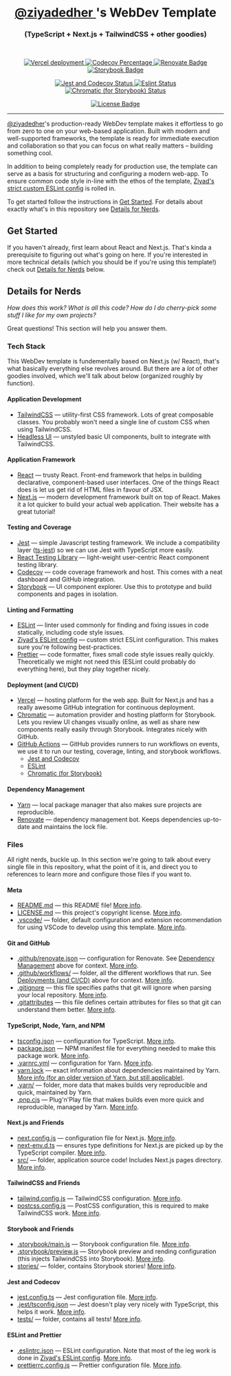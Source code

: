 <h1 align="center">
    <a href="https://twitter.com" target="_blank" rel="noreferrer">
        @ziyadedher
    </a>'s WebDev Template
</h1>
<h3 align="center">
    (TypeScript + Next.js + TailwindCSS + other goodies)
</h3>
<br />

<p align="center">
    <a href="https://vercel.com/ziyadedher/webdev-template">
        <img alt="Vercel deployment" src="https://img.shields.io/github/deployments/ziyadedher/webdev-template/production?label=vercel&logo=vercel">
    </a>
    <a href="https://codecov.io/gh/ziyadedher/webdev-template">
        <img alt="Codecov Percentage" src="https://codecov.io/gh/ziyadedher/webdev-template/branch/main/graph/badge.svg?token=LCRTOFTXS8"/>
    </a>
    <a href="https://app.renovatebot.com/dashboard#github/ziyadedher/webdev-template">
        <img alt="Renovate Badge" src="https://img.shields.io/badge/renovate-enabled-dark_green?logo=renovatebot"/>
    </a>
    <a href="https://www.chromatic.com/builds?appId=61526631cca20a004ab84023">
        <img alt="Storybook Badge" src="https://raw.githubusercontent.com/storybookjs/brand/master/badge/badge-storybook.svg"/>
    </a>
</p>

<p align="center">
    <a href="https://github.com/ziyadedher/webdev-template/actions/workflows/jest-and-codecov.yaml">
        <img alt="Jest and Codecov Status" src="https://github.com/ziyadedher/webdev-template/actions/workflows/jest-and-codecov.yaml/badge.svg" />
    </a>
    <a href="https://github.com/ziyadedher/webdev-template/actions/workflows/eslint.yaml">
        <img alt="Eslint Status" src="https://github.com/ziyadedher/webdev-template/actions/workflows/eslint.yaml/badge.svg" />
    </a>
    <a href="https://github.com/ziyadedher/webdev-template/actions/workflows/chromatic.yaml">
        <img alt="Chromatic (for Storybook) Status" src="https://github.com/ziyadedher/webdev-template/actions/workflows/chromatic.yaml/badge.svg" />
    </a>
</p>

<p align="center">
    <a href="https://github.com/ziyadedher/webdev-template/blob/main/LICENSE.md">
        <img alt="License Badge" src="https://img.shields.io/github/license/ziyadedher/webdev-template"/>
    </a>    
</p>

---

[@ziyadedher](https://twitter.com/ziyadedher)'s production-ready WebDev template makes it effortless to go from zero to one on your web-based application. Built with modern and well-supported frameworks, the template is ready for immediate execution and collaboration so that you can focus on what really matters – building something cool.

In addition to being completely ready for production use, the template can serve as a basis for structuring and configuring a modern web-app. To ensure common code style in-line with the ethos of the template, [Ziyad's strict custom ESLint config](https://github.com/ziyadedher/eslint-config) is rolled in.

To get started follow the instructions in [Get Started](#get-started). For details about exactly what's in this repository see [Details for Nerds](#details-for-nerds).

## Get Started

If you haven't already, first learn about React and Next.js. That's kinda a prerequisite to figuring out what's going on here. If you're interested in more technical details (which you should be if you're using this template!) check out [Details for Nerds](#details-for-nerds) below.

## Details for Nerds

_How does this work?_ _What is all this code?_ _How do I do cherry-pick some stuff I like for my own projects?_

Great questions! This section will help you answer them.

### Tech Stack

This WebDev template is fundementally based on Next.js (w/ React), that's what basically everything else revolves around. But there are a _lot_ of other goodies involved, which we'll talk about below (organized roughly by function).

#### Application Development

- [TailwindCSS](https://tailwindcss.com/) — utility-first CSS framework. Lots of great composable classes. You probably won't need a single line of custom CSS when using TailwindCSS.
- [Headless UI](https://headlessui.dev) — unstyled basic UI components, built to integrate with TailwindCSS.

#### Application Framework

- [React](https://reactjs.org/) — trusty React. Front-end framework that helps in building declarative, component-based user interfaces. One of the things React does is let us get rid of HTML files in favour of JSX.
- [Next.js](https://nextjs.org/) — modern development framework built on top of React. Makes it a lot quicker to build your actual web application. Their website has a great tutorial!

#### Testing and Coverage

- [Jest](https://jestjs.io/) — simple Javascript testing framework. We include a compatibility layer ([ts-jest](https://github.com/kulshekhar/ts-jest)) so we can use Jest with TypeScript more easily.
- [React Testing Library](https://testing-library.com/docs/react-testing-library/intro/) — light-weight user-centric React component testing library.
- [Codecov](https://about.codecov.io/) — code coverage framework and host. This comes with a neat dashboard and GitHub integration.
- [Storybook](https://storybook.js.org) — UI component explorer. Use this to prototype and build components and pages in isolation.

#### Linting and Formatting

- [ESLint](https://eslint.org/) — linter used commonly for finding and fixing issues in code statically, including code style issues.
- [Ziyad's ESLint config](https://github.com/ziyadedher/eslint-config) — custom strict ESLint configuration. This makes sure you're following best-practices.
- [Prettier](https://prettier.io/) — code formatter, fixes small code style issues really quickly. Theoretically we might not need this (ESLint could probably do everything here), but they play together nicely.

#### Deployment (and CI/CD)

- [Vercel](https://vercel.com/) — hosting platform for the web app. Built for Next.js and has a really awesome GitHub integration for continuous deployment.
- [Chromatic](https://chromatic.com) — automation provider and hosting platform for Storybook. Lets you review UI changes visually online, as well as share new components really easily through Storybook. Integrates nicely with GitHub.
- [GitHub Actions](https://github.com/features/actions) — GitHub provides runners to run workflows on events, we use it to run our testing, coverage, linting, and storybook workflows.
  - [Jest and Codecov](https://github.com/ziyadedher/webdev-template/actions/workflows/jest-and-codecov.yaml)
  - [ESLint](https://github.com/ziyadedher/webdev-template/actions/workflows/eslint.yaml)
  - [Chromatic (for Storybook)](https://github.com/ziyadedher/webdev-template/actions/workflows/chromatic.yaml)

#### Dependency Management

- [Yarn](https://yarnpkg.com/) — local package manager that also makes sure projects are reproducible.
- [Renovate](https://renovatebot.com) — dependency management bot. Keeps dependencies up-to-date and maintains the lock file.

### Files

All right nerds, buckle up. In this section we're going to talk about every single file in this repository, what the point of it is, and direct you to references to learn more and configure those files if you want to.

#### Meta

- [README.md](README.md) — this README file! [More info](https://docs.github.com/en/repositories/managing-your-repositorys-settings-and-features/customizing-your-repository/about-readmes).
- [LICENSE.md](LICENSE.md) — this project's copyright license. [More info](https://docs.github.com/en/repositories/managing-your-repositorys-settings-and-features/customizing-your-repository/licensing-a-repository).
- [.vscode/](.vscode/) — folder, default configuration and extension recommendation for using VSCode to develop using this template. [More info](https://code.visualstudio.com/docs/getstarted/settings).

#### Git and GitHub

- [.github/renovate.json](.github/renovate.json) — configuration for Renovate. See [Dependency Management](#dependency-management) above for context. [More info](https://docs.renovatebot.com/configuration-options/).
- [.github/workflows/](.github/workflows/) — folder, all the different workflows that run. See [Deployments (and CI/CD)](#deployments-and-ci-cd) above for context. [More info](https://docs.github.com/en/actions/learn-github-actions).
- [.gitignore](.gitignore) — this file specifies paths that git will ignore when parsing your local repository. [More info](https://git-scm.com/docs/gitignore).
- [.gitattributes](.gitattributes) — this file defines certain attributes for files so that git can understand them better. [More info](https://git-scm.com/docs/gitattributes).

#### TypeScript, Node, Yarn, and NPM

- [tsconfig.json](tsconfig.json) — configuration for TypeScript. [More info](https://www.typescriptlang.org/docs/handbook/tsconfig-json.html).
- [package.json](package.json) — NPM manifest file for everything needed to make this package work. [More info](https://docs.npmjs.com/cli/v7/configuring-npm/package-json).
- [.yarnrc.yml](.yarnrc.yml) — configuration for Yarn. [More info](https://yarnpkg.com/configuration/yarnrc.).
- [yarn.lock](yarn.lock) — exact information about dependencies maintained by Yarn. [More info (for an older version of Yarn, but still applicable)](https://classic.yarnpkg.com/en/docs/yarn-lock/).
- [.yarn/](.yarn/) — folder, more data that makes builds very reproducible and quick, maintained by Yarn.
- [.pnp.cjs](.pnp.cjs) — Plug'n'Play file that makes builds even more quick and reproducible, managed by Yarn. [More info](https://yarnpkg.com/features/pnp.).

#### Next.js and Friends

- [next.config.js](next.config.js) — configuration file for Next.js. [More info](https://nextjs.org/docs/api-reference/next.config.js/introduction).
- [next-env.d.ts](next-env.d.ts) — ensures type definitions for Next.js are picked up by the TypeScript compiler. [More info](https://nextjs.org/docs/basic-features/typescript).
- [src/](src/) — folder, application source code! Includes Next.js pages directory. [More info](https://nextjs.org/docs/advanced-features/src-directory).

#### TailwindCSS and Friends

- [tailwind.config.js](tailwind.config.js) — TailwindCSS configuration. [More info](https://tailwindcss.com/docs/configuration).
- [postcss.config.js](postcss.config.js) — PostCSS configuration, this is required to make TailwindCSS work. [More info](https://tailwindcss.com/docs/installation#add-tailwind-as-a-post-css-plugin).

#### Storybook and Friends

- [.storybook/main.js](.storybook/main.js) — Storybook configuration file. [More info](https://storybook.js.org/docs/react/configure/overview).
- [.storybook/preview.js](.storybook/preview.js) — Storybook preview and rending configuration (this injects TailwindCSS into Storybook). [More info](https://storybook.js.org/docs/react/configure/overview).
- [stories/](stories/) — folder, contains Storybook stories! [More info](https://storybook.js.org/docs/react/get-started/whats-a-story).

#### Jest and Codecov

- [jest.config.ts](jest.config.ts) — Jest configuration file. [More info](https://jestjs.io/docs/configuration).
- [.jest/tsconfig.json](.jest/tsconfig.json) — Jest doesn't play very nicely with TypeScript, this helps it work. [More info](https://github.com/vercel/next.js/issues/8663).
- [tests/](tests/) — folder, contains all tests! [More info](https://jestjs.io/docs/getting-started).

#### ESLint and Prettier

- [.eslintrc.json](.eslintrc.json) — ESLint configuration. Note that most of the leg work is done in [Ziyad's ESLint config](https://github.com/ziyadedher/eslint-config). [More info](https://eslint.org/docs/user-guide/configuring/).
- [prettierrc.config.js](prettierrc.config.js) — Prettier configuration file. [More info](https://prettier.io/docs/en/configuration.html).
